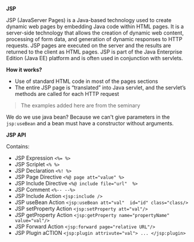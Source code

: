**JSP**

JSP (JavaServer Pages) is a Java-based technology used to create dynamic web pages by embedding Java code within HTML pages. It is a server-side technology that allows the creation of dynamic web content, processing of form data, and generation of dynamic responses to HTTP requests. JSP pages are executed on the server and the results are returned to the client as HTML pages. JSP is part of the Java Enterprise Edition (Java EE) platform and is often used in conjunction with servlets.

**How it works?**

- Use of standard HTML code in most of the pages sections
- The entire JSP page is “translated” into Java servlet, and the servlet’s methods are called
for each HTTP request

> The examples added here are from the seminary

We do we use java bean? Because we can't give parameters in the ```jsp:useBean``` and a bean must have a constructor without arguments.


**JSP API**

Contains:
- JSP Expression ```<%= %>```
- JSP Scriplet ```<% %>```
- JSP Declaration ```<%! %>```
- JSP Page Directive ```<%@ page att="value" %>``` 
- JSP Include Directive ```<%@ include file="url"  %>```
- JSP Comment ```<%-- --%>```
- JSP Include Action ```<jsp:include />```
- JSP useBean Action ```<jsp:useBean att="val"  id="id" class="class/>```
- JSP setProperty Action ```<jsp:setProperty att="val"/>```
- JSP getProperty Action ```<jsp:getProperty name="propertyName" value="val"/>```
- JSP Forward Action ```<jsp:forward page="relative URL"/>```
- JSP Plugin aCTION ```<jsp:plugin attrivute="val"> ... </jsp:plugin>```